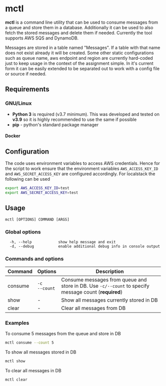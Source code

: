 # mctl #

**mctl** is a command line utility that can be used to consume messages from a queue and store them in a database. Additionally it can be used to also fetch the stored messages and delete them if needed. Currently the tool supports AWS SQS and DynamoDB.

Messages are stored in a table named "Messages". If a table with that name does not exist already it will be created.
Some other static configurations such as queue name, aws endpoint and region are currently hard-coded just to keep usage in the context of the assignment simple. In it's current form it can be easily extended to be separated out to work with a config file or source if needed.


## Requirements ##

### GNU/Linux ###

  - **Python 3** is required (v3.7 minimum). This was developed and tested on **v3.9** so it is highly recommended to use the same if possible
  - **pip** - python's standard package manager

#### Docker ####

## Configuration ##

The code uses environment variables to access AWS credentials. Hence for the script to work ensure that the environment variables `AWS_ACCESS_KEY_ID` and `AWS_SECRET_ACCESS_KEY` are configured accordingly. For localstack the following can be used

```sh
export AWS_ACCESS_KEY_ID=test
export AWS_SECRET_ACCESS_KEY=test
```


## Usage ##

```
mctl [OPTIONS] COMMAND [ARGS]
```


### Global options ###

```
  -h, --help            show help message and exit
  -d, --debug           enable additional debug info in console output
```


### Commands and options ###


| Command      | Options | Description |
| ----------- | ----------- |----------|
| consume      | `-c`<br/>`--count` | Consume messages from queue and store in DB. Use `-c/--count` to specify message count (**required**) |
| show   | -       | Show all messages currently stored in DB |
| clear | - | Clear all messages from DB |


### Examples ###

To consume 5 messages from the queue and store in DB

```sh
mctl consume --count 5
```

To show all messages stored in DB

```sh
mctl show
```

To clear all messages in DB

```sh
mctl clear
```
